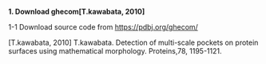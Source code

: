 **1. Download ghecom[T.kawabata, 2010]**

1-1 Download source code from <https://pdbj.org/ghecom/>

[T.kawabata, 2010] T.kawabata. Detection of multi-scale pockets on protein surfaces using mathematical morphology. Proteins,78, 1195-1121.